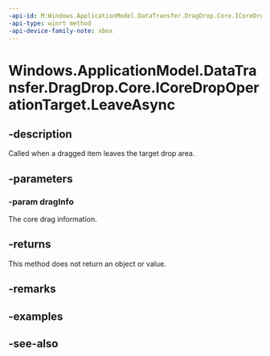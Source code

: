 ```yaml
---
-api-id: M:Windows.ApplicationModel.DataTransfer.DragDrop.Core.ICoreDropOperationTarget.LeaveAsync(Windows.ApplicationModel.DataTransfer.DragDrop.Core.CoreDragInfo)
-api-type: winrt method
-api-device-family-note: xbox
---
```


<!-- Method syntax
public Windows.Foundation.IAsyncAction LeaveAsync(Windows.ApplicationModel.DataTransfer.DragDrop.Core.CoreDragInfo dragInfo)
-->

# Windows.ApplicationModel.DataTransfer.DragDrop.Core.ICoreDropOperationTarget.LeaveAsync

## -description
Called when a dragged item leaves the target drop area.

## -parameters
### -param dragInfo
The core drag information.

## -returns
This method does not return an object or value.

## -remarks

## -examples

## -see-also

